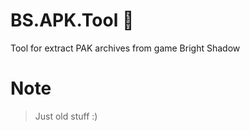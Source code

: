 # BS.APK.Tool :see_no_evil:
Tool for extract PAK archives from game Bright Shadow

# Note
> Just old stuff :)